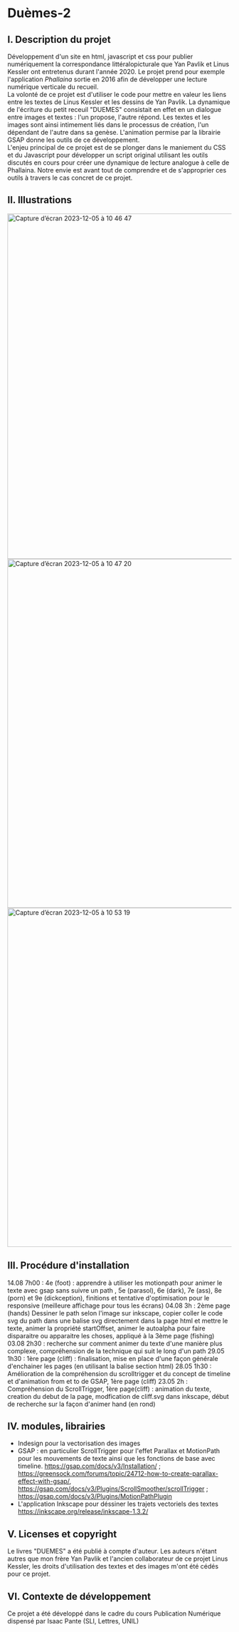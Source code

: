 # Duèmes-2

## I. Description du projet

Développement d'un site en html, javascript et css pour publier numériquement la correspondance littéralopicturale que Yan Pavlik et Linus Kessler ont entretenus durant l'année 2020. Le projet prend pour exemple l'application *Phallaina* sortie en 2016 afin de développer une lecture numérique verticale du recueil. </br>
La volonté de ce projet est d'utiliser le code pour mettre en valeur les liens entre les textes de Linus Kessler et les dessins de Yan Pavlik. La dynamique de l'écriture du petit receuil "DUEMES" consistait en effet en un dialogue entre images et textes : l'un propose, l'autre répond. Les textes et les images sont ainsi intimement liés dans le processus de création, l'un dépendant de l'autre dans sa genèse. L'animation permise par la librairie GSAP donne les outils de ce développement.</br>
L'enjeu principal de ce projet est de se plonger dans le maniement du CSS et du Javascript pour développer un script original utilisant les outils discutés en cours pour créer une dynamique de lecture analogue à celle de Phallaina. Notre envie est avant tout de comprendre et de s'approprier ces outils à travers le cas concret de ce projet. 
</br>

## II. Illustrations

<img width="775" alt="Capture d’écran 2023-12-05 à 10 46 47" src="https://github.com/numerikdavlok/DUEMES-2/assets/73711024/a5162594-9fa8-4832-9921-44135db1005a"></br>
<img width="783" alt="Capture d’écran 2023-12-05 à 10 47 20" src="https://github.com/numerikdavlok/DUEMES-2/assets/73711024/db09b733-c7e0-47dd-9cc2-4574047743b3"></br>
<img width="761" alt="Capture d’écran 2023-12-05 à 10 53 19" src="https://github.com/numerikdavlok/DUEMES-2/assets/73711024/db81f7e8-781e-45ef-84e8-0d34fca16b3e"></br>

## III. Procédure d'installation

14.08 7h00 : 4e (foot) : apprendre à utiliser les motionpath pour animer le texte avec gsap sans suivre un path , 5e (parasol), 6e (dark), 7e (ass), 8e (porn) et 9e (dickception), finitions et tentative d'optimisation pour le responsive (meilleure affichage pour tous les écrans)
04.08 3h : 2ème page (hands) Dessiner le path selon l'image sur inkscape, copier coller le code svg du path dans une balise svg directement dans la page html et mettre le texte, animer la propriété startOffset, animer le autoalpha pour faire disparaitre ou apparaitre les choses, appliqué à la 3ème page (fishing)
03.08 2h30 : recherche sur comment animer du texte d'une manière plus complexe, compréhension de la technique qui suit le long d'un path
29.05 1h30 : 1ère page (cliff) : finalisation, mise en place d'une façon générale d'enchainer les pages (en utilisant la balise section html)
28.05 1h30 : Amélioration de la compréhension du scrolltrigger et du concept de timeline et d'animation from et to de GSAP, 1ère page (cliff)
23.05 2h : Compréhension du ScrollTrigger, 1ère page(cliff) : animation du texte, creation du debut de la page, modfication de cliff.svg dans inkscape, début de recherche sur la façon d'animer hand (en rond)

## IV.  modules, librairies
- Indesign pour la vectorisation des images
- GSAP : en particulier ScrollTrigger pour l'effet Parallax et MotionPath pour les mouvements de texte ainsi que les fonctions de base avec timeline.
https://gsap.com/docs/v3/Installation/ ; https://greensock.com/forums/topic/24712-how-to-create-parallax-effect-with-gsap/, https://gsap.com/docs/v3/Plugins/ScrollSmoother/scrollTrigger ; https://gsap.com/docs/v3/Plugins/MotionPathPlugin
- L'application Inkscape pour déssiner les trajets vectoriels des textes
https://inkscape.org/release/inkscape-1.3.2/

## V. Licenses et copyright
Le livres "DUEMES" a été publié à compte d'auteur. Les auteurs n'étant autres que mon frère Yan Pavlik et l'ancien collaborateur de ce projet Linus Kessler, les droits d'utilisation des textes et des images m'ont été cédés pour ce projet. 

## VI. Contexte de développement
Ce projet a été développé dans le cadre du cours Publication Numérique dispensé par Isaac Pante (SLI, Lettres, UNIL)

